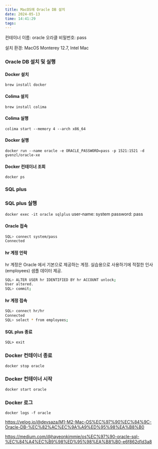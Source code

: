 ```yaml
---
title: MacOS에 Oracle DB 설치
date: 2024-05-13
time: 14:41:29
tags:
---
```

컨테이너 이름: oracle
오라클 비밀번호: pass

설치 환경: MacOS Monterey 12.7, Intel Mac

### Oracle DB 설치 및 실행
#### Docker 설치
`brew install docker`

#### Colima 설치
`brew install colima`

#### Colima 실행
`colima start --memory 4 --arch x86_64`

#### Docker 실행
`docker run --name oracle -e ORACLE_PASSWORD=pass -p 1521:1521 -d gvenzl/oracle-xe`

#### Docker 컨테이너 조회
`docker ps`

### SQL plus
### SQL plus 실행
`docker exec -it oracle sqlplus`
user-name: system
password: pass

#### Oracle 접속
```bash
SQL> connect system/pass
Connected
```

#### hr 계정 언락
hr 계정은 Oracle 에서 기본으로 제공하는 계정. 실습용으로 사용하기에 적절한 인사(employees) 샘플 데이터 제공.
```bash
SQL> ALTER USER hr IDENTIFIED BY hr ACCOUNT unlock;
User altered.
SQL> commit;
```

#### hr 계정 접속
```bash
SQL> connect hr/hr
Connected
SQL> select * from employees;
```

#### SQL plus 종료
`SQL> exit`

### Docker 컨테이너 종료
`docker stop oracle`

### Docker 컨테이너 시작
`docker start oracle`

### Docker 로그
`docker logs -f oracle`

https://velog.io/@devsaza/M1-M2-Mac-OS%EC%97%90%EC%84%9C-Oracle-DB-%EC%82%AC%EC%9A%A9%ED%95%98%EA%B8%B0

https://medium.com/@hayeonkimmie/os%EC%97%90-oracle-sql-%EC%84%A4%EC%B9%98%ED%95%98%EA%B8%B0-e6f862d1d3a8